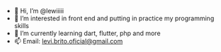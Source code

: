 - 👋 Hi, I’m @lewiiiii
- 👀 I’m interested in front end and putting in practice my programming skills
- 🌱 I’m currently learning dart, flutter, php and more
- 📫 Email: levi.brito.oficial@gmail.com

